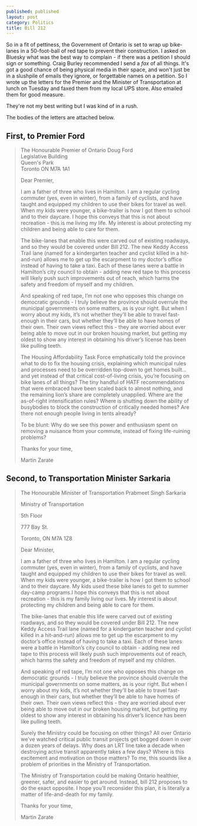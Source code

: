 ```yaml
---
published: published 
layout: post 
category: Politics
title: Bill 212
---
```


So in a fit of pettiness, the Government of Ontario is set to wrap up bike-lanes
in a 50-foot-ball of red tape to prevent their construction.  I asked on Bluesky
what was the best way to complain - if there was a petition I should sign or
something.  Craig Burley recommended I send a _fax_ of all things.  It's got a
good chance of being physical media in their space, and won't just be in a
slushpile of emails they ignore, or forgettable names on a petition.  So I wrote
up the letters for the Premier and the Minister of Transportation at lunch on
Tuesday and faxed them from my local UPS store.  Also emailed them for good measure.

They're not my best writing but I was kind of in a rush.

The bodies of the letters are attached below.

<!--excerpt-->

## First, to Premier Ford

> The Honourable Premier of Ontario Doug Ford  
> Legislative Building  
> Queen's Park  
> Toronto ON M7A 1A1  
>
> Dear Premier,
>
> I am a father of three who lives in Hamilton. I am a regular cycling commuter
> (yes, even in winter), from a family of cyclists, and have taught and equipped
> my children to use their bikes for travel as well. When my kids were younger, a
> bike-trailer is how I got them to school and to their daycare. I hope this
> conveys that this is not about recreation - this is me living my life.  My
> interest is about protecting my children and being able to care for them.
> 
> The bike-lanes that enable this were carved out of existing roadways, and so
> they would be covered under Bill 212. The new Keddy Access Trail lane (named for
> a kindergarten teacher and cyclist killed in a hit-and-run) allows me to get up
> the escarpment to my doctor’s office instead of having to take a taxi. Each of
> these lanes were a battle in Hamilton’s city council to obtain - adding new red
> tape to this process will likely push such improvements out of reach, which
> harms the safety and freedom of myself and my children.
> 
> And speaking of red tape, I’m not one who opposes this change on democratic
> grounds - I truly believe the province should overrule the municipal governments
> on some matters, as is your right.  But when I worry about my kids, it’s not
> whether they’ll be able to travel fast-enough in their cars, but whether they’ll
> be able to have homes of their own. Their own views reflect this - they are
> worried about ever being able to move out in our broken housing market, but
> getting my oldest to show any interest in obtaining his driver’s license has
> been like pulling teeth.
> 
> The Housing Affordability Task Force emphatically told the province what to do
> to fix the housing crisis, explaining which municipal rules and processes need
> to be overridden top-down to get homes built… and yet instead of that critical
> cost-of-living crisis, you’re focusing on bike lanes of all things?  The tiny
> handful of HATF recommendations that were embraced have been scaled back to
> almost nothing, and the remaining lion’s share are completely unapplied.  Where
> are the as-of-right intensification rules?  Where is shutting down the ability
> of busybodies to block the construction of critically needed homes?  Are there
> not enough people living in tents already?
> 
> To be blunt: Why do we see this power and enthusiasm spent on removing a
> nuisance from your commute, instead of fixing life-ruining problems?
> 
> Thanks for your time,
> 
> 
> Martin Zarate

## Second, to Transportation Minister Sarkaria

> The Honourable Minister of Transportation Prabmeet Singh Sarkaria
> 
> Ministry of Transportation
> 
> 5th Floor
> 
> 777 Bay St.
> 
> Toronto, ON M7A 1Z8
> 
> Dear Minister,
> 
> I am a father of three who lives in Hamilton. I am a regular cycling commuter
> (yes, even in winter), from a family of cyclists, and have taught and equipped
> my children to use their bikes for travel as well. When my kids were younger, a
> bike-trailer is how I got them to school and to their daycare. My kids used
> these bike lanes to get to summer day-camp programs.I hope this conveys that
> this is not about recreation - this is my family living our lives. My interest
> is about protecting my children and being able to care for them.
> 
> The bike-lanes that enable this life were carved out of existing roadways, and
> so they would be covered under Bill 212. The new Keddy Access Trail lane (named
> for a kindergarten teacher and cyclist killed in a hit-and-run) allows me to
> get up the escarpment to my doctor’s office instead of having to take a taxi.
> Each of these lanes were a battle in Hamilton’s city council to obtain - adding
> new red tape to this process will likely push such improvements out of reach,
> which harms the safety and freedom of myself and my children.
> 
> And speaking of red tape, I’m not one who opposes this change on democratic
> grounds - I truly believe the province should overrule the municipal
> governments on some matters, as is your right. But when I worry about my kids,
> it’s not whether they’ll be able to travel fast-enough in their cars, but
> whether they’ll be able to have homes of their own. Their own views reflect
> this - they are worried about ever being able to move out in our broken housing
> market, but getting my oldest to show any interest in obtaining his driver’s
> licence has been like pulling teeth.
> 
> 
> Surely the Ministry could be focusing on other things? All over Ontario we’ve
> watched critical public transit projects get bogged down in over a dozen years
> of delays. Why does an LRT line take a decade when destroying active transit
> apparently takes a few days? Where is this excitement and motivation on those
> matters? To me, this sounds like a problem of priorities in the Ministry of
> Transportation.
> 
> The Ministry of Transportation could be making Ontario healthier, greener,
> safer, and easier to get around. Instead, bill 212 proposes to do the exact
> opposite.  I hope you’ll reconsider this plan, it is literally a matter of
> life-and-death for my family.
> 
> Thanks for your time,
> 
> 
> Martin Zarate